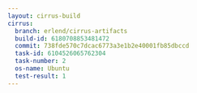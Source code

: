 ```yaml
---
layout: cirrus-build
cirrus:
  branch: erlend/cirrus-artifacts
  build-id: 6180708853481472
  commit: 738fde570c7dcac6773a3e1b2e40001fb85dbccd
  task-id: 6104526065762304
  task-number: 2
  os-name: Ubuntu
  test-result: 1
---
```

